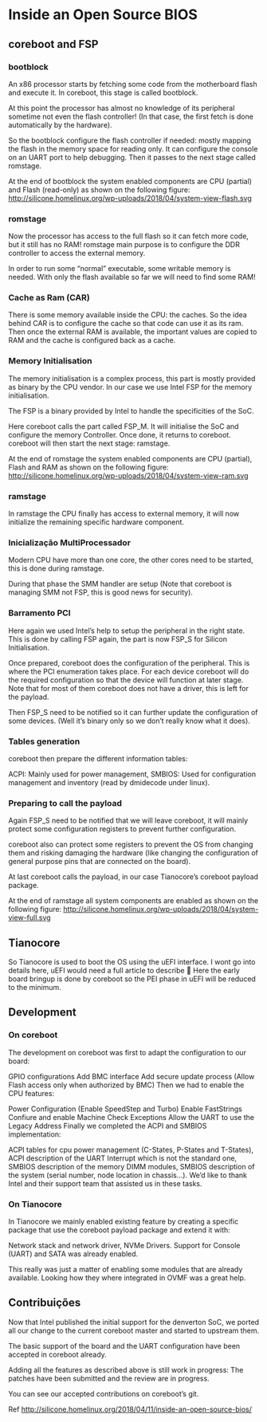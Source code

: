 
# Inside an Open Source BIOS

## coreboot and FSP

### bootblock
An x86 processor starts by fetching some code from the motherboard flash and execute it. In coreboot, this stage is called bootblock.

At this point the processor has almost no knowledge of its peripheral sometime not even the flash controller! (In that case, the first fetch is done automatically by the hardware).

So the bootblock configure the flash controller if needed: mostly mapping the flash in the memory space for reading only. It can configure the console on an UART port to help debugging. Then it passes to the next stage called romstage.

At the end of bootblock the system enabled components are CPU (partial) and Flash (read-only) as shown on the following figure:
http://silicone.homelinux.org/wp-uploads/2018/04/system-view-flash.svg

### romstage

Now the processor has access to the full flash so it can fetch more code, but it still has no RAM! romstage main purpose is to configure the DDR controller to access the external memory.

In order to run some “normal” executable, some writable memory is needed. With only the flash available so far we will need to find some RAM!

### Cache as Ram (CAR)

There is some memory available inside the CPU: the caches. So the idea behind CAR is to configure the cache so that code can use it as its ram. Then once the external RAM is available, the important values are copied to RAM and the cache is configured back as a cache.

### Memory Initialisation

The memory initialisation is a complex process, this part is mostly provided as binary by the CPU vendor. In our case we use Intel FSP for the memory initialisation.

The FSP is a binary provided by Intel to handle the specificities of the SoC.

Here coreboot calls the part called FSP_M. It will initialise the SoC and configure the memory Controller. Once done, it returns to coreboot. coreboot will then start the next stage: ramstage.

At the end of romstage the system enabled components are CPU (partial), Flash and RAM as shown on the following figure:
http://silicone.homelinux.org/wp-uploads/2018/04/system-view-ram.svg

### ramstage

In ramstage the CPU finally has access to external memory, it will now initialize the remaining specific hardware component.

### Inicialização MultiProcessador

Modern CPU have more than one core, the other cores need to be started, this is done during ramstage.

During that phase the SMM handler are setup (Note that coreboot is managing SMM not FSP, this is good news for security).

### Barramento PCI

Here again we used Intel’s help to setup the peripheral in the right state. This is done by calling FSP again, the part is now FSP_S for Silicon Initialisation.

Once prepared, coreboot does the configuration of the peripheral. This is where the PCI enumeration takes place. For each device coreboot will do the required configuration so that the device will function at later stage. Note that for most of them coreboot does not have a driver, this is left for the payload.

Then FSP_S need to be notified so it can further update the configuration of some devices. (Well it’s binary only so we don’t really know what it does).

### Tables generation

coreboot then prepare the different information tables:

ACPI: Mainly used for power management,
SMBIOS: Used for configuration management and inventory (read by dmidecode under linux).

### Preparing to call the payload
Again FSP_S need to be notified that we will leave coreboot, it will mainly protect some configuration registers to prevent further configuration.

coreboot also can protect some registers to prevent the OS from changing them and risking damaging the hardware (like changing the configuration of general purpose pins that are connected on the board).

At last coreboot calls the payload, in our case Tianocore’s coreboot payload package.

At the end of ramstage all system components are enabled as shown on the following figure:
http://silicone.homelinux.org/wp-uploads/2018/04/system-view-full.svg

## Tianocore

So Tianocore is used to boot the OS using the uEFI interface. I wont go into details here, uEFI would need a full article to describe 🙂
Here the early board bringup is done by coreboot so the PEI phase in uEFI will be reduced to the minimum.

## Development

### On coreboot
The development on coreboot was first to adapt the configuration to our board:

GPIO configurations
Add BMC interface
Add secure update process (Allow Flash access only when authorized by BMC)
Then we had to enable the CPU features:

Power Configuration (Enable SpeedStep and Turbo)
Enable FastStrings
Confiure and enable Machine Check Exceptions
Allow the UART to use the Legacy Address
Finally we completed the ACPI and SMBIOS implementation:

ACPI tables for cpu power management (C-States, P-States and T-States),
ACPI description of the UART Interrupt which is not the standard one,
SMBIOS description of the memory DIMM modules,
SMBIOS description of the system (serial number, node location in chassis…).
We’d like to thank Intel and their support team that assisted us in these tasks.

### On Tianocore

In Tianocore we mainly enabled existing feature by creating a specific package that use the coreboot payload package and extend it with:

Network stack and network driver,
NVMe Drivers.
Support for Console (UART) and SATA was already enabled.

This really was just a matter of enabling some modules that are already available. Looking how they where integrated in OVMF was a great help.

## Contribuições
Now that Intel published the initial support for the denverton SoC, we ported all our change to the current coreboot master and started to upstream them.

The basic support of the board and the UART configuration have been accepted in coreboot already.

Adding all the features as described above is still work in progress: The patches have been submitted and the review are in progress.

You can see our accepted contributions on coreboot’s git.

Ref http://silicone.homelinux.org/2018/04/11/inside-an-open-source-bios/
